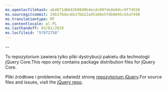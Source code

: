 ```yaml
---
ms.openlocfilehash: ab4671d6642b90d0b4ecdc09fde8e0dcc9f74558
ms.sourcegitcommit: 24b1f6decbb17bb22a45166e5fdb0845c65af498
ms.translationtype: MT
ms.contentlocale: pl-PL
ms.lasthandoff: 03/01/2019
ms.locfileid: "57072758"
---
```

--

<span data-ttu-id="90836-101">To repozytorium zawiera tylko pliki dystrybucji pakietu dla technologii jQuery Core.</span><span class="sxs-lookup"><span data-stu-id="90836-101">This repo only contains package distribution files for jQuery Core.</span></span>

<span data-ttu-id="90836-102">Pliki źródłowe i problemów, odwiedź stronę [repozytorium jQuery](https://github.com/jquery/jquery).</span><span class="sxs-lookup"><span data-stu-id="90836-102">For source files and issues, visit the [jQuery repo](https://github.com/jquery/jquery).</span></span>
